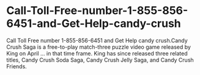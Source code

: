 # Call-Toll-Free-number-1-855-856-6451-and-Get-Help-candy-crush
Call Toll Free number 1-855-856-6451 and Get Help  candy crush.Candy Crush Saga is a free-to-play match-three puzzle video game released by King on April ... in that time frame. King has since released three related titles, Candy Crush Soda Saga, Candy Crush Jelly Saga, and Candy Crush Friends.
